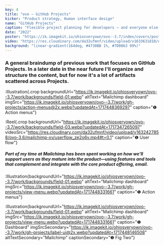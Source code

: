 ```yaml
---
key: 4
title: "ovo – GitHub Projects"
kicker: "Product strategy, Human interface design"
name: "GitHub Projects"
caption: "Flexible project planning for developers – and everyone else."
date: "2022"
poster: "https://ik.imagekit.io/ohiosveryown/ovo--3.7/index/covers/poster__ghp3@3x.webp?updatedAt=1716577827769"
video: "https://res.cloudinary.com/da32ufmnf/video/upload/v1633631810/ovo-3.6/index/mc-core_ph7qd4.mp4"
background: "linear-gradient(164deg, #4730BB 1%, #7D0863 99%)"
---
```


### A general braindump of previous work that focuses on GitHub Projects. In a later date in the near future I'll organize and structure the content, but for now it's a lot of artifacts scattered across Projects.

:Illustration{.crop backgroundUrl="https://ik.imagekit.io/ohiosveryown/ovo--3.7/work/backgrounds/field-01.webp" altText="Mailchimp dashboard" imgSrc="https://ik.imagekit.io/ohiosveryown/ovo--3.7/work/gh-projects/action-menus@2x.webp?updatedAt=1717448369297" caption="❶ Action menus"}

:Reel{.crop backgroundUrl="https://ik.imagekit.io/ohiosveryown/ovo--3.7/work/backgrounds/field-03.webp?updatedAt=1717347265097" videoSrc="https://res.cloudinary.com/da32ufmnf/video/upload/v1632427858/ovo-3.6/mailchimp-xv/userflow_ze2o6v.mp4#t=0.1" caption="❶ User flow"}

##### Part of my time at Mailchimp has been spent working on how we'll support users as they mature into the product—using features and tools that complement and integrate with the core product offering, email.

:Illustration{backgroundUrl="https://ik.imagekit.io/ohiosveryown/ovo--3.7/work/backgrounds/field-01.webp" altText="Mailchimp dashboard" imgSrc="https://ik.imagekit.io/ohiosveryown/ovo--3.7/work/gh-projects/view-menu.webp?updatedAt=1717448331661" caption="❶ Action menus"}

:Illustration{backgroundUrl="https://ik.imagekit.io/ohiosveryown/ovo--3.7/work/backgrounds/field-01.webp" altText="Mailchimp dashboard" imgSrc="https://ik.imagekit.io/ohiosveryown/ovo--3.7/work/gh-projects/view-menu.webp?updatedAt=1717448331661" caption="❶ Dashboard" imgSrcSecondary="https://ik.imagekit.io/ohiosveryown/ovo--3.7/work/gh-projects/label-ui@2x.webp?updatedAt=1717448146508" altTextSecondary="Mailchimp" captionSecondary="❶ Fig Two"}

